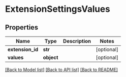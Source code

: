 # ExtensionSettingsValues

## Properties
Name | Type | Description | Notes
------------ | ------------- | ------------- | -------------
**extension_id** | **str** |  | [optional] 
**values** | **object** |  | [optional] 

[[Back to Model list]](../README.md#documentation-for-models) [[Back to API list]](../README.md#documentation-for-api-endpoints) [[Back to README]](../README.md)



